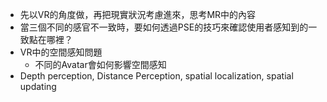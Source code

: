 - 先以VR的角度做，再把現實狀況考慮進來，思考MR中的內容
- 當三個不同的感官不一致時，要如何透過PSE的技巧來確認使用者感知到的一致點在哪裡？
- VR中的空間感知問題
	- 不同的Avatar會如何影響空間感知
- Depth perception, Distance Perception, spatial localization, spatial updating